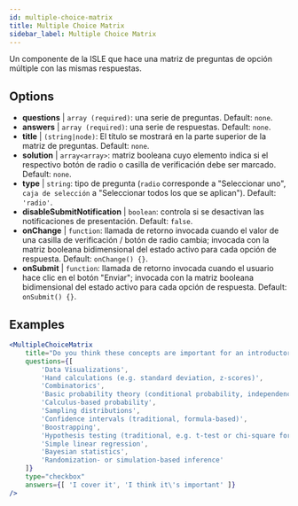 ```yaml
---
id: multiple-choice-matrix 
title: Multiple Choice Matrix
sidebar_label: Multiple Choice Matrix
---
```


Un componente de la ISLE que hace una matriz de preguntas de opción múltiple con las mismas respuestas.

## Options

* __questions__ | `array (required)`: una serie de preguntas. Default: `none`.
* __answers__ | `array (required)`: una serie de respuestas. Default: `none`.
* __title__ | `(string|node)`: El título se mostrará en la parte superior de la matriz de preguntas. Default: `none`.
* __solution__ | `array<array>`: matriz booleana cuyo elemento indica si el respectivo botón de radio o casilla de verificación debe ser marcado. Default: `none`.
* __type__ | `string`: tipo de pregunta (`radio` corresponde a "Seleccionar uno", `caja de selección` a "Seleccionar todos los que se aplican"). Default: `'radio'`.
* __disableSubmitNotification__ | `boolean`: controla si se desactivan las notificaciones de presentación. Default: `false`.
* __onChange__ | `function`: llamada de retorno invocada cuando el valor de una casilla de verificación / botón de radio cambia; invocada con la matriz booleana bidimensional del estado activo para cada opción de respuesta. Default: `onChange() {}`.
* __onSubmit__ | `function`: llamada de retorno invocada cuando el usuario hace clic en el botón "Enviar"; invocada con la matriz booleana bidimensional del estado activo para cada opción de respuesta. Default: `onSubmit() {}`.


## Examples

```jsx live
<MultipleChoiceMatrix 
    title="Do you think these concepts are important for an introductory statistics course, and do you (or your department) cover them in your introductory courses?" id="topics" 
    questions={[
        'Data Visualizations',
        'Hand calculations (e.g. standard deviation, z-scores)',
        'Combinatorics',
        'Basic probability theory (conditional probability, independence...)',
        'Calculus-based probability',
        'Sampling distributions',
        'Confidence intervals (traditional, formula-based)',
        'Boostrapping',
        'Hypothesis testing (traditional, e.g. t-test or chi-square formulas and tables)',
        'Simple linear regression',
        'Bayesian statistics',
        'Randomization- or simulation-based inference'
    ]}
    type="checkbox" 
    answers={[ 'I cover it', 'I think it\'s important' ]} 
/>
```
